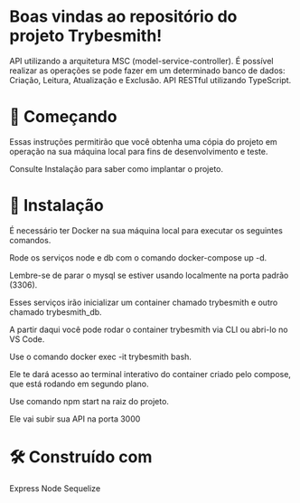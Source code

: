 # Boas vindas ao repositório do projeto Trybesmith!

API utilizando a arquitetura MSC (model-service-controller). É possível realizar as operações se pode fazer em um determinado banco de dados: Criação, Leitura, Atualização e Exclusão. API RESTful utilizando TypeScript.

# 🚀 Começando

Essas instruções permitirão que você obtenha uma cópia do projeto em operação na sua máquina local para fins de desenvolvimento e teste.

Consulte Instalação para saber como implantar o projeto.

# 🔧 Instalação

É necessário ter Docker na sua máquina local para executar os seguintes comandos.

Rode os serviços node e db com o comando docker-compose up -d.

Lembre-se de parar o mysql se estiver usando localmente na porta padrão (3306).

Esses serviços irão inicializar um container chamado trybesmith e outro chamado trybesmith_db.

A partir daqui você pode rodar o container trybesmith via CLI ou abri-lo no VS Code.

Use o comando docker exec -it trybesmith bash.

Ele te dará acesso ao terminal interativo do container criado pelo compose, que está rodando em segundo plano.

Use comando npm start na raiz do projeto.

Ele vai subir sua API na porta 3000

# 🛠️ Construído com

Express
Node
Sequelize
